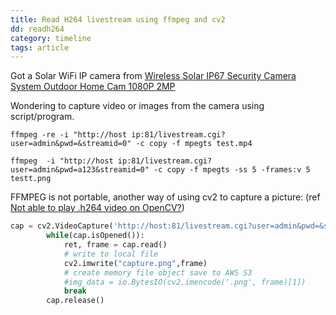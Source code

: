 ```yaml
---
title: Read H264 livestream using ffmpeg and cv2
dd: readh264
category: timeline
tags: article
---
```


Got a Solar WiFi IP camera from <a href="https://www.ebay.com.au/itm/302918525683?ul_noapp=true">Wireless Solar IP67 Security Camera System Outdoor Home Cam 1080P 2MP</a>

Wondering to capture video or images from the camera using script/program. 


`ffmpeg -re -i "http://host ip:81/livestream.cgi?user=admin&pwd=&streamid=0" -c copy -f mpegts test.mp4 `

`ffmpeg  -i "http://host ip:81/livestream.cgi?user=admin&pwd=a123&streamid=0" -c copy -f mpegts -ss 5 -frames:v 5 testt.png`

FFMPEG is not portable, another way of using cv2 to capture a picture:
(ref <a href="https://stackoverflow.com/questions/28477600/not-able-to-play-h264-video-on-opencv">Not able to play .h264 video on OpenCV?</a>)

```python
cap = cv2.VideoCapture('http://host:81/livestream.cgi?user=admin&pwd=&streamid=0')
        while(cap.isOpened()):
            ret, frame = cap.read()
            # write to local file
            cv2.imwrite("capture.png",frame)
            # create memory file object save to AWS S3
            #img_data = io.BytesIO(cv2.imencode('.png', frame)[1])
            break
        cap.release()
``` 

